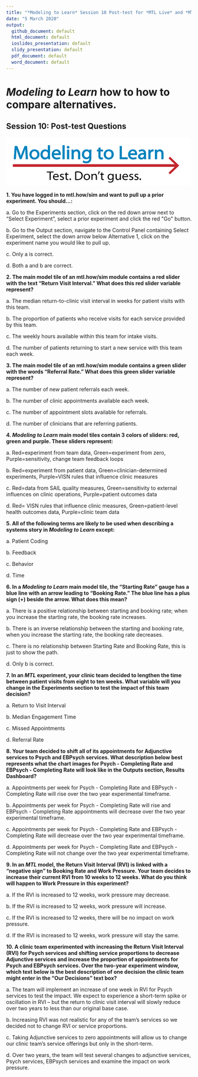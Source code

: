```yaml
---
title: "*Modeling to Learn* Session 10 Post-test for *MTL Live* and *MTL Video*"
date: "5 March 2020"
output: 
  github_document: default
  html_document: default
  ioslides_presentation: default
  slidy_presentation: default
  pdf_document: default
  word_document: default
---
```


# *Modeling to Learn* how to how to compare alternatives.
<!-- MTL Logo, HTML img tag -->
## Session 10: Post-test Questions	
<img src = "https://raw.githubusercontent.com/lzim/teampsd/teampsd_style/mtl_logo/mtl_testdontguess_sm.png"
     height = "130" width = "500">  

**1. You have logged in to mtl.how/sim and want to pull up a prior experiment. You should…:**  

a.	Go to the Experiments section, click on the red down arrow next to “Select Experiment”, select a prior experiment and click the red "Go" button.  

b.	Go to the Output section, navigate to the Control Panel containing Select Experiment, select the down arrow below Alternative 1, click on the experiment name you would like to pull up.  

c.	Only a is correct.  

d.	Both a and b are correct.  


**2. The main model tile of an mtl.how/sim module contains a red slider with the text “Return Visit Interval.” What does this red slider variable represent?**  

a.	The median return-to-clinic visit interval in weeks for patient visits with this team.  

b.	The proportion of patients who receive visits for each service provided by this team.  

c.	The weekly hours available within this team for intake visits.  

d.	The number of patients returning to start a new service with this team each week.  


**3. The main model tile of an mtl.how/sim module contains a green slider with the words “Referral Rate.” What does this green slider variable represent?**  

a.	The number of new patient referrals each week.  

b.	The number of clinic appointments available each week.  

c.	The number of appointment slots available for referrals.  

d.	The number of clinicians that are referring patients.  


**4. *Modeling to Learn* main model tiles contain 3 colors of sliders: red, green and purple. These sliders represent:**  

a.	Red=experiment from team data, Green=experiment from zero, Purple=sensitivity, change team feedback loops

b.	Red=experiment from patient data, Green=clinician-determined experiments, Purple=VISN rules that influence clinic measures

c.	Red=data from SAIL quality measures, Green=sensitivity to external influences on clinic operations, Purple=patient outcomes data

d.	Red= VISN rules that influence clinic measures, Green=patient-level health outcomes data, Purple=clinic team data


**5. All of the following terms are likely to be used when describing a systems story in *Modeling to Learn* except:**  

a.	Patient Coding  

b.	Feedback  

c.	Behavior  

d.	Time  


**6.  In a *Modeling to Learn* main model tile, the “Starting Rate” gauge has a blue line with an arrow leading to “Booking Rate.” The blue line has a plus sign (+) beside the arrow. What does this mean?**  

a.	There is a positive relationship between starting and booking rate; when you increase the starting rate, the booking rate increases.

b.	There is an inverse relationship between the starting and booking rate, when you increase the starting rate, the booking rate decreases.

c.	There is no relationship between Starting Rate and Booking Rate, this is just to show the path.

d.	Only b is correct.


**7. In an *MTL* experiment, your clinic team decided to lengthen the time between patient visits from eight to ten weeks. What variable will you change in the Experiments section to test the impact of this team decision?**  

a. Return to Visit Interval

b. Median Engagement Time

c. Missed Appointments

d. Referral Rate  


**8. Your team decided to shift all of its appointments for Adjunctive services to Psych and EBPsych services. What description below best represents what the chart images for Psych - Completing Rate and EBPsych - Completing Rate will look like in the Outputs section, Results Dashboard?**  

a. Appointments per week for Psych - Completing Rate and EBPsych - Completing Rate will rise over the two year experimental timeframe.

b. Appointments per week for Psych - Completing Rate will rise and EBPsych - Completing Rate appointments will decrease over the two year experimental timeframe.

c. Appointments per week for Psych - Completing Rate and EBPsych - Completing Rate will decrease over the two year experimental timeframe.

d. Appointments per week for Psych - Completing Rate and EBPsych - Completing Rate will not change over the two year experimental timeframe.  


**9. In an *MTL* model, the Return Visit Interval (RVI) is linked with a “negative sign” to Booking Rate and Work Pressure. Your team decides to increase their current RVI from 10 weeks to 12 weeks. What do you think will happen to Work Pressure in this experiment?**  

a. If the RVI is increased to 12 weeks, work pressure may decrease.

b. If the RVI is increased to 12 weeks, work pressure will increase.

c. If the RVI is increased to 12 weeks, there will be no impact on work pressure.

d. If the RVI is increased to 12 weeks, work pressure will stay the same.  


**10. A clinic team experimented with increasing the Return Visit Interval (RVI) for Psych services and shifting service proportions to decrease Adjunctive services and increase the proportion of appointments for Psych and EBPsych services. Over the two-year experiment window, which text below is the best description of one decision the clinic team might enter in the “Our Decisions” text box?**  

a. The team will implement an increase of one week in RVI for Psych services to test the impact. We expect to experience a short-term spike or oscillation in RVI – but the return to clinic visit interval will slowly reduce over two years to less than our original base case.

b. Increasing RVI was not realistic for any of the team’s services so we decided not to change RVI or service proportions.

c. Taking Adjunctive services to zero appointments will allow us to change our clinic team’s service offerings but only in the short-term.

d. Over two years, the team will test several changes to adjunctive services, Psych services, EBPsych services and examine the impact on work pressure.
